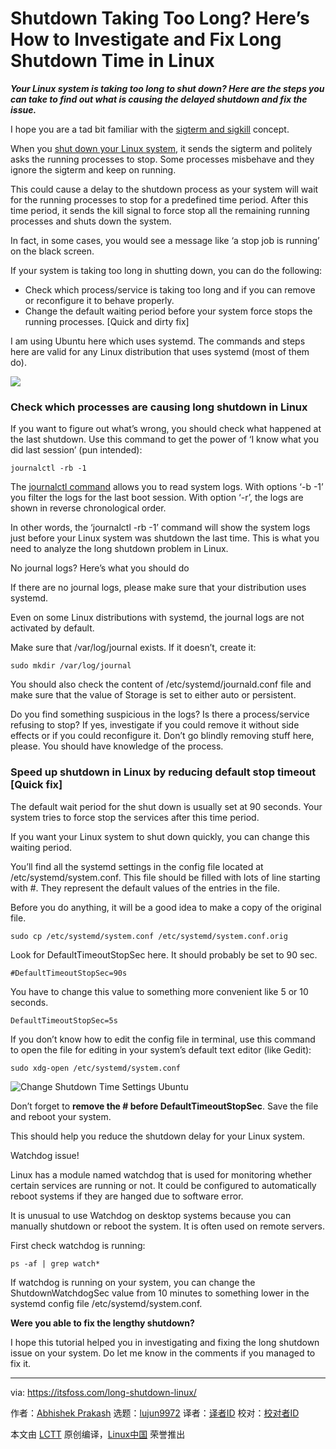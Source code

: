 [#]: collector: (lujun9972)
[#]: translator: (geekpi)
[#]: reviewer: ( )
[#]: publisher: ( )
[#]: url: ( )
[#]: subject: (Shutdown Taking Too Long? Here’s How to Investigate and Fix Long Shutdown Time in Linux)
[#]: via: (https://itsfoss.com/long-shutdown-linux/)
[#]: author: (Abhishek Prakash https://itsfoss.com/author/abhishek/)

Shutdown Taking Too Long? Here’s How to Investigate and Fix Long Shutdown Time in Linux
======

_**Your Linux system is taking too long to shut down? Here are the steps you can take to find out what is causing the delayed shutdown and fix the issue.**_

I hope you are a tad bit familiar with the [sigterm and sigkill][1] concept.

When you [shut down your Linux system][2], it sends the sigterm and politely asks the running processes to stop. Some processes misbehave and they ignore the sigterm and keep on running.

This could cause a delay to the shutdown process as your system will wait for the running processes to stop for a predefined time period. After this time period, it sends the kill signal to force stop all the remaining running processes and shuts down the system.

In fact, in some cases, you would see a message like ‘a stop job is running’ on the black screen.

If your system is taking too long in shutting down, you can do the following:

  * Check which process/service is taking too long and if you can remove or reconfigure it to behave properly.
  * Change the default waiting period before your system force stops the running processes. [Quick and dirty fix]



I am using Ubuntu here which uses systemd. The commands and steps here are valid for any Linux distribution that uses systemd (most of them do).

![][3]

### Check which processes are causing long shutdown in Linux

If you want to figure out what’s wrong, you should check what happened at the last shutdown. Use this command to get the power of ‘I know what you did last session’ (pun intended):

```
journalctl -rb -1
```

The [journalctl command][4] allows you to read system logs. With options ‘-b -1’ you filter the logs for the last boot session. With option ‘-r’, the logs are shown in reverse chronological order.

In other words, the ‘journalctl -rb -1’ command will show the system logs just before your Linux system was shutdown the last time. This is what you need to analyze the long shutdown problem in Linux.

No journal logs? Here’s what you should do

If there are no journal logs, please make sure that your distribution uses systemd.

Even on some Linux distributions with systemd, the journal logs are not activated by default.

Make sure that /var/log/journal exists. If it doesn’t, create it:

```
sudo mkdir /var/log/journal
```

You should also check the content of /etc/systemd/journald.conf file and make sure that the value of Storage is set to either auto or persistent.

Do you find something suspicious in the logs? Is there a process/service refusing to stop? If yes, investigate if you could remove it without side effects or if you could reconfigure it. Don’t go blindly removing stuff here, please. You should have knowledge of the process.

### Speed up shutdown in Linux by reducing default stop timeout [Quick fix]

The default wait period for the shut down is usually set at 90 seconds. Your system tries to force stop the services after this time period.

If you want your Linux system to shut down quickly, you can change this waiting period.

You’ll find all the systemd settings in the config file located at /etc/systemd/system.conf. This file should be filled with lots of line starting with #. They represent the default values of the entries in the file.

Before you do anything, it will be a good idea to make a copy of the original file.

```
sudo cp /etc/systemd/system.conf /etc/systemd/system.conf.orig
```

Look for DefaultTimeoutStopSec here. It should probably be set to 90 sec.

```
#DefaultTimeoutStopSec=90s
```

You have to change this value to something more convenient like 5 or 10 seconds.

```
DefaultTimeoutStopSec=5s
```

If you don’t know how to edit the config file in terminal, use this command to open the file for editing in your system’s default text editor (like Gedit):

```
sudo xdg-open /etc/systemd/system.conf
```

![Change Shutdown Time Settings Ubuntu][5]

Don’t forget to **remove the # before DefaultTimeoutStopSec**. Save the file and reboot your system.

This should help you reduce the shutdown delay for your Linux system.

Watchdog issue!

Linux has a module named watchdog that is used for monitoring whether certain services are running or not. It could be configured to automatically reboot systems if they are hanged due to software error.

It is unusual to use Watchdog on desktop systems because you can manually shutdown or reboot the system. It is often used on remote servers.

First check watchdog is running:

```
ps -af | grep watch*
```

If watchdog is running on your system, you can change the ShutdownWatchdogSec value from 10 minutes to something lower in the systemd config file /etc/systemd/system.conf.

**Were you able to fix the lengthy shutdown?**

I hope this tutorial helped you in investigating and fixing the long shutdown issue on your system. Do let me know in the comments if you managed to fix it.

--------------------------------------------------------------------------------

via: https://itsfoss.com/long-shutdown-linux/

作者：[Abhishek Prakash][a]
选题：[lujun9972][b]
译者：[译者ID](https://github.com/译者ID)
校对：[校对者ID](https://github.com/校对者ID)

本文由 [LCTT](https://github.com/LCTT/TranslateProject) 原创编译，[Linux中国](https://linux.cn/) 荣誉推出

[a]: https://itsfoss.com/author/abhishek/
[b]: https://github.com/lujun9972
[1]: https://linuxhandbook.com/sigterm-vs-sigkill/
[2]: https://itsfoss.com/schedule-shutdown-ubuntu/
[3]: https://i0.wp.com/itsfoss.com/wp-content/uploads/2020/09/troubleshoot-long-shutdown-linux.gif?resize=800%2C450&ssl=1
[4]: https://linuxhandbook.com/journalctl-command/
[5]: https://i0.wp.com/itsfoss.com/wp-content/uploads/2020/09/change-shutdown-time-settings-ubuntu.png?resize=797%2C322&ssl=1
